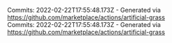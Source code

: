 Commits: 2022-02-22T17:55:48.173Z - Generated via https://github.com/marketplace/actions/artificial-grass
<br>
Commits: 2022-02-22T17:55:48.173Z - Generated via https://github.com/marketplace/actions/artificial-grass
<br>
